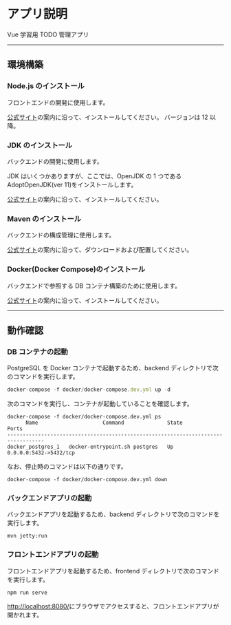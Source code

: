 # アプリ説明

Vue 学習用 TODO 管理アプリ

---

## 環境構築

### Node.js のインストール

フロントエンドの開発に使用します。

[公式サイト](https://nodejs.org/ja/)の案内に沿って、インストールしてください。
バージョンは 12 以降。

### JDK のインストール

バックエンドの開発に使用します。

JDK はいくつかありますが、ここでは、OpenJDK の 1 つである AdoptOpenJDK(ver 11)をインストールします。

[公式サイト](https://adoptopenjdk.net/)の案内に沿って、インストールしてください。

### Maven のインストール

バックエンドの構成管理に使用します。

[公式サイト](https://maven.apache.org/download.cgi)の案内に沿って、ダウンロードおよび配置してください。

### Docker(Docker Compose)のインストール

バックエンドで参照する DB コンテナ構築のために使用します。

[公式サイト](https://docs.docker.com/docker-for-windows/install/)の案内に沿って、インストールしてください。

---

## 動作確認

### DB コンテナの起動

PostgreSQL を Docker コンテナで起動するため、backend ディレクトリで次のコマンドを実行します。

```JavaScript
docker-compose -f docker/docker-compose.dev.yml up -d
```

次のコマンドを実行し、コンテナが起動していることを確認します。

```
docker-compose -f docker/docker-compose.dev.yml ps
      Name                     Command              State           Ports
----------------------------------------------------------------------------------
docker_postgres_1   docker-entrypoint.sh postgres   Up      0.0.0.0:5432->5432/tcp
```

なお、停止時のコマンドは以下の通りです。

```
docker-compose -f docker/docker-compose.dev.yml down
```

### バックエンドアプリの起動

バックエンドアプリを起動するため、backend ディレクトリで次のコマンドを実行します。

```
mvn jetty:run
```

### フロントエンドアプリの起動

フロントエンドアプリを起動するため、frontend ディレクトリで次のコマンドを実行します。

```
npm run serve
```

[http://localhost:8080/](http://localhost:8080/)にブラウザでアクセスすると、フロントエンドアプリが開かれます。
